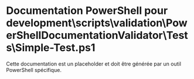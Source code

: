 # Documentation PowerShell pour development\scripts\validation\PowerShellDocumentationValidator\Tests\Simple-Test.ps1

Cette documentation est un placeholder et doit être générée par un outil PowerShell spécifique.
